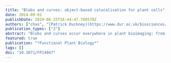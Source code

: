 ```yaml
---
title: "Blobs and curves: object-based colocalisation for plant cells"
date: 2014-09-01
publishDate: 2019-06-25T16:44:47.760579Z
authors: ["chas", "[Patrick Duckney](https://www.dur.ac.uk/biosciences/about/schoolstaff/profile/?id=11117)", "[Timothy J. Hawkins](https://www.dur.ac.uk/research/directory/staff/?id=1122)", "[Michael J. Deeks](https://biosciences.exeter.ac.uk/staff/profile/index.php?web_id=Michael_Deeks)", "[P. Philippe Laissue](https://www.essex.ac.uk/people/laiss31109/philippe-laissue)", "[Patrick J. Hussey](https://www.dur.ac.uk/research/directory/staff/?id=22)", "[Boguslaw Obara](https://community.dur.ac.uk/boguslaw.obara/)"]
publication_types: ["2"]
abstract: "Blobs and curves occur everywhere in plant bioimaging: from signals of fluorescence-labelled proteins, through cytoskeletal structures, nuclei staining and cell extensions such as root hairs. Here we look at the problem of colocalisation of blobs with blobs (protein-protein colocalisation) and blobs with curves (organelle-cytoskeleton colocalisation). This article demonstrates a clear quantitative alternative to pixel-based colocalisation methods and, using object-based methods, can quantify not only the level of colocalisation but also the distance between objects. Included in this report are computational algorithms, biological experiments and guidance for those looking to increase their use of computationally-based and quantified analysis of bioimages."
featured: true
publication: "*Functional Plant Biology*"
tags: []
doi: "10.1071/FP14047"
---
```

